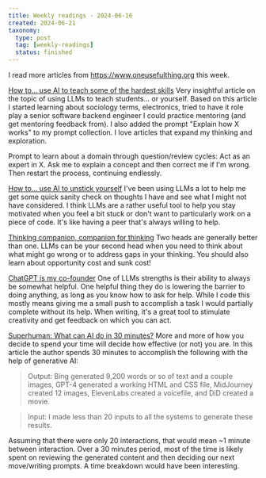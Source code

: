 ```yaml
---
title: Weekly readings - 2024-06-16
created: 2024-06-21
taxonomy:
  type: post
  tag: [weekly-readings]
  status: finished
---
```


I read more articles from https://www.oneusefulthing.org this week.

[How to... use AI to teach some of the hardest skills](https://www.oneusefulthing.org/p/how-to-use-ai-to-teach-some-of-the)
Very insightful article on the topic of using LLMs to teach students... or yourself. Based on this article I started learning about sociology terms, electronics, tried to have it role play a senior software backend engineer I could practice mentoring (and get mentoring feedback from). I also added the prompt "Explain how X works" to my prompt collection. I love articles that expand my thinking and exploration.

Prompt to learn about a domain through question/review cycles:
Act as an expert in X. Ask me to explain a concept and then correct me if I'm wrong. Then restart the process, continuing endlessly.

[How to... use AI to unstick yourself](https://www.oneusefulthing.org/p/how-to-use-ai-to-unstick-yourself)
I've been using LLMs a lot to help me get some quick sanity check on thoughts I have and see what I might not have considered. I think LLMs are a rather useful tool to help you stay motivated when you feel a bit stuck or don't want to particularly work on a piece of code. It's like having a peer that's always willing to help.

[Thinking companion, companion for thinking](https://www.oneusefulthing.org/p/thinking-companion-companion-for)
Two heads are generally better than one. LLMs can be your second head when you need to think about what might go wrong or to address gaps in your thinking.
You should also learn about opportunity cost and sunk cost!

[ChatGPT is my co-founder](https://www.oneusefulthing.org/p/chatgtp-is-my-co-founder)
One of LLMs strengths is their ability to always be somewhat helpful. One helpful thing they do is lowering the barrier to doing anything, as long as you know how to ask for help. While I code this mostly means giving me a small push to accomplish a task I would partially complete without its help. When writing, it's a great tool to stimulate creativity and get feedback on which you can act.

[Superhuman: What can AI do in 30 minutes?](https://oneusefulthing.substack.com/p/superhuman-what-can-ai-do-in-30-minutes)
More and more of how you decide to spend your time will decide how effective (or not) you are. In this article the author spends 30 minutes to accomplish the following with the help of generative AI:

> Output: Bing generated 9,200 words or so of text and a couple images, GPT-4 generated a working HTML and CSS file, MidJourney created 12 images, ElevenLabs created a voicefile, and DiD created a movie.

> Input: I made less than 20 inputs to all the systems to generate these results.

Assuming that there were only 20 interactions, that would mean ~1 minute between interaction. Over a 30 minutes period, most of the time is likely spent on reviewing the generated content and then deciding our next move/writing  prompts. A time breakdown would have been interesting.
